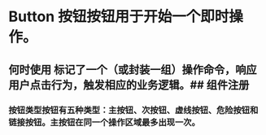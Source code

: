 # Button 按钮按钮用于开始一个即时操作。
## 何时使用 标记了一个（或封装一组）操作命令，响应用户点击行为，触发相应的业务逻辑。## 组件注册
### 按钮类型按钮有五种类型：主按钮、次按钮、虚线按钮、危险按钮和链接按钮。主按钮在同一个操作区域最多出现一次。